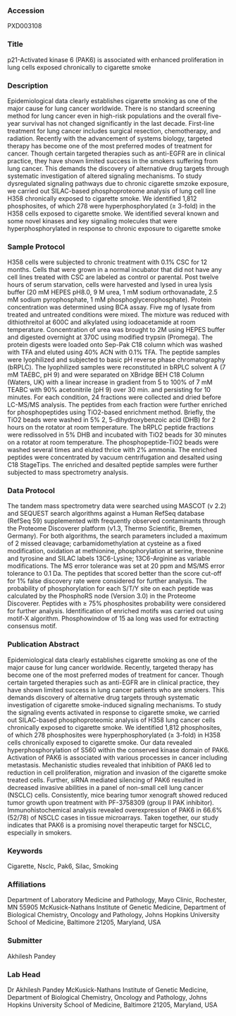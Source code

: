 ### Accession
PXD003108

### Title
p21-Activated kinase 6 (PAK6) is associated with enhanced proliferation in lung cells exposed chronically to cigarette smoke

### Description
Epidemiological data clearly establishes cigarette smoking as one of the major cause for lung cancer worldwide. There is no standard screening method for lung cancer even in high-risk populations and the overall five-year survival has not changed significantly in the last decade. First-line treatment for lung cancer includes surgical resection, chemotherapy, and radiation. Recently with the advancement of systems biology, targeted therapy has become one of the most preferred modes of treatment for cancer. Though certain targeted therapies such as anti-EGFR are in clinical practice, they have shown limited success in the smokers suffering from lung cancer. This demands the discovery of alternative drug targets through systematic investigation of altered signaling mechanisms. To study dysregulated signaling pathways due to chronic cigarette smzoke exposure, we carried out SILAC-based phosphoproteome analysis of lung cell line H358 chronically exposed to cigarette smoke. We identified 1,812 phosphosites, of which 278 were hyperphosphorylated (≥ 3-fold) in the H358 cells exposed to cigarette smoke. We identified several known and some novel kinases and key signaling molecules that were hyperphosphorylated in response to chronic exposure to cigarette smoke

### Sample Protocol
H358 cells were subjected to chronic treatment with 0.1% CSC for 12 months. Cells that were grown in a normal incubator that did not have any cell lines treated with CSC are labeled as control or parental. Post twelve hours of serum starvation, cells were harvested and lysed in urea lysis buffer (20 mM HEPES pH8.0, 9 M urea, 1 mM sodium orthovanadate, 2.5 mM sodium pyrophosphate, 1 mM phosphoglycerophosphate). Protein concentration was determined using BCA assay. Five mg of lysate from treated and untreated conditions were mixed. The mixture was reduced with dithiothreitol at 600C and alkylated using iodoacetamide at room temperature. Concentration of urea was brought to 2M using HEPES buffer and digested overnight at 370C using modified trypsin (Promega). The protein digests were loaded onto Sep-Pak C18 column which was washed with TFA and eluted using 40% ACN with 0.1% TFA. The peptide samples were lyophilized and subjected to basic pH reverse phase chromatography (bRPLC). The lyophilized samples were reconstituted in bRPLC solvent A (7 mM TAEBC, pH 9) and were separated on XBridge BEH C18 Column (Waters, UK) with a linear increase in gradient from 5 to 100% of 7 mM TEABC with 90% acetonitrile (pH 9) over 30 min. and persisting for 10 minutes. For each condition, 24 fractions were collected and dried before LC-MS/MS analysis.  The peptides from each fraction were further enriched for phosphopeptides using TiO2-based enrichment method. Briefly, the TiO2 beads were washed in 5% 2, 5-dihydroxybenzoic acid (DHB) for 2 hours on the rotator at room temperature. The bRPLC peptide fractions were redissolved in 5% DHB and incubated with TiO2 beads for 30 minutes on a rotator at room temperature. The phosphopeptide-TiO2 beads were washed several times and eluted thrice with 2% ammonia. The enriched peptides were concentrated by vacuum centrifugation and desalted using C18 StageTips. The enriched and desalted peptide samples were further subjected to mass spectrometry analysis.

### Data Protocol
The tandem mass spectrometry data were searched using MASCOT (v 2.2) and SEQUEST search algorithms against a Human RefSeq database (RefSeq 59) supplemented with frequently observed contaminants through the Proteome Discoverer platform (v1.3, Thermo Scientific, Bremen, Germany). For both algorithms, the search parameters included a maximum of 2 missed cleavage; carbamidomethylation at cysteine as a fixed modification, oxidation at methionine, phosphorylation at serine, threonine and tyrosine and SILAC labels 13C6-Lysine; 13C6-Arginine as variable modifications. The MS error tolerance was set at 20 ppm and MS/MS error tolerance to 0.1 Da. The peptides that scored better than the score cut-off for 1% false discovery rate were considered for further analysis. The probability of phosphorylation for each S/T/Y site on each peptide was calculated by the PhosphoRS node (Version 3.0) in the Proteome Discoverer. Peptides with ≥ 75% phosphosites probability were considered for further analysis. Identification of enriched motifs was carried out using motif-X algorithm. Phosphowindow of 15 aa long was used for extracting consensus motif.

### Publication Abstract
Epidemiological data clearly establishes cigarette smoking as one of the major cause for lung cancer worldwide. Recently, targeted therapy has become one of the most preferred modes of treatment for cancer. Though certain targeted therapies such as anti-EGFR are in clinical practice, they have shown limited success in lung cancer patients who are smokers. This demands discovery of alternative drug targets through systematic investigation of cigarette smoke-induced signaling mechanisms. To study the signaling events activated in response to cigarette smoke, we carried out SILAC-based phosphoproteomic analysis of H358 lung cancer cells chronically exposed to cigarette smoke. We identified 1,812 phosphosites, of which 278 phosphosites were hyperphosphorylated (&#x2265; 3-fold) in H358 cells chronically exposed to cigarette smoke. Our data revealed hyperphosphorylation of S560 within the conserved kinase domain of PAK6. Activation of PAK6 is associated with various processes in cancer including metastasis. Mechanistic studies revealed that inhibition of PAK6 led to reduction in cell proliferation, migration and invasion of the cigarette smoke treated cells. Further, siRNA mediated silencing of PAK6 resulted in decreased invasive abilities in a panel of non-small cell lung cancer (NSCLC) cells. Consistently, mice bearing tumor xenograft showed reduced tumor growth upon treatment with PF-3758309 (group II PAK inhibitor). Immunohistochemical analysis revealed overexpression of PAK6 in 66.6% (52/78) of NSCLC cases in tissue microarrays. Taken together, our study indicates that PAK6 is a promising novel therapeutic target for NSCLC, especially in smokers.

### Keywords
Cigarette, Nsclc, Pak6, Silac, Smoking

### Affiliations
Department of Laboratory Medicine and Pathology, Mayo Clinic, Rochester, MN 55905
McKusick-Nathans Institute of Genetic Medicine, Department of Biological Chemistry, Oncology and Pathology, Johns Hopkins University School of Medicine, Baltimore 21205, Maryland, USA

### Submitter
Akhilesh Pandey

### Lab Head
Dr Akhilesh Pandey
McKusick-Nathans Institute of Genetic Medicine, Department of Biological Chemistry, Oncology and Pathology, Johns Hopkins University School of Medicine, Baltimore 21205, Maryland, USA


